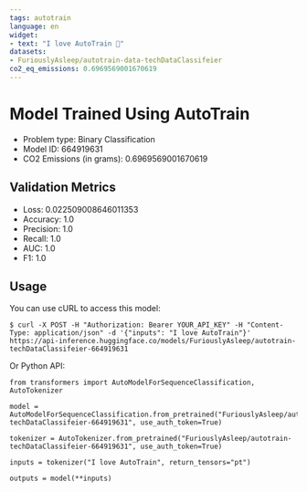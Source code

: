 ```yaml
---
tags: autotrain
language: en
widget:
- text: "I love AutoTrain 🤗"
datasets:
- FuriouslyAsleep/autotrain-data-techDataClassifeier
co2_eq_emissions: 0.6969569001670619
---
```


# Model Trained Using AutoTrain

- Problem type: Binary Classification
- Model ID: 664919631
- CO2 Emissions (in grams): 0.6969569001670619

## Validation Metrics

- Loss: 0.022509008646011353
- Accuracy: 1.0
- Precision: 1.0
- Recall: 1.0
- AUC: 1.0
- F1: 1.0

## Usage

You can use cURL to access this model:

```
$ curl -X POST -H "Authorization: Bearer YOUR_API_KEY" -H "Content-Type: application/json" -d '{"inputs": "I love AutoTrain"}' https://api-inference.huggingface.co/models/FuriouslyAsleep/autotrain-techDataClassifeier-664919631
```

Or Python API:

```
from transformers import AutoModelForSequenceClassification, AutoTokenizer

model = AutoModelForSequenceClassification.from_pretrained("FuriouslyAsleep/autotrain-techDataClassifeier-664919631", use_auth_token=True)

tokenizer = AutoTokenizer.from_pretrained("FuriouslyAsleep/autotrain-techDataClassifeier-664919631", use_auth_token=True)

inputs = tokenizer("I love AutoTrain", return_tensors="pt")

outputs = model(**inputs)
```